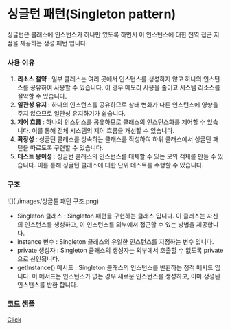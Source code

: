 # 싱글턴 패턴(Singleton pattern)

싱글턴은 클래스에 인스턴스가 하나만 있도록 하면서 이 인스턴스에 대한 전역 접근 지점을 제공하는 생성 패턴 입니다.

### 사용 이유

1. **리소스 절약** : 일부 클래스는 여러 곳에서 인스턴스를 생성하지 않고 하나의 인스턴스를 공유하여 사용할 수 있습니다. 이 경우 메모리 사용을 줄이고 시스템 리소스를 절약할 수 있습니다.
2. **일관성 유지** : 하나의 인스턴스를 공유하므로 상태 변화가 다른 인스턴스에 영향을 주지 않으므로 일관성 유지하기가 쉽습니다.
3. **제어 흐름** : 하나의 인스턴스를 공유하므로 클래스의 인스턴스화를 제어할 수 있습니다. 이를 통해 전체 시스템의 제어 흐름을 개선할 수 있습니다.
4. **확장성** : 싱글턴 클래스를 상속하는 클래스를 작성하여 하위 클래스에서 싱글턴 패턴을 따르도록 구현할 수 있습니다.
5. **테스트 용이성** : 싱글턴 클래스의 인스턴스를 대체할 수 있는 모의 객체를 만들 수 있습니다. 이를 통해 싱글턴 클래스에 대한 단위 테스트를 수행할 수 있습니다.

### 구조

![](./images/싱글톤 패턴 구조.png)

* Singleton 클래스 : Singleton 패턴을 구현하는 클래스 입니다. 이 클래스는 자신의 인스턴스를 생성하고, 이 인스턴스를 외부에서 접근할 수 있는 방법을 제공합니다.
* instance 변수 : Singleton 클래스의 유일한 인스턴스를 지정하는 변수 입니다.
* private 생성자 : Singleton 클래스의 생성자는 외부에서 호출할 수 없도록 private으로 선언됩니다.
* getInstance() 메서드 : Singleton 클래스의 인스턴스를 반환하는 정적 메서드 입니다. 이 메서드는 인스턴스가 없는 경우 새로운 인스턴스를 생성하고, 이미 생성된 인스턴스를 반환 합니다.

### 코드 샘플

[Click](https://github.com/Beom-Chu/Template-Or-Test/tree/main/src/main/java/com/kbs/templateortest/design/patterns/singleton)

